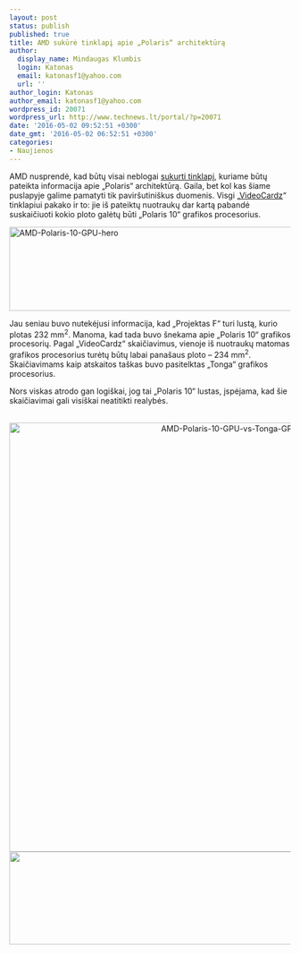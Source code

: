 ```yaml
---
layout: post
status: publish
published: true
title: AMD sukūrė tinklapį apie „Polaris“ architektūrą
author:
  display_name: Mindaugas Klumbis
  login: Katonas
  email: katonasf1@yahoo.com
  url: ''
author_login: Katonas
author_email: katonasf1@yahoo.com
wordpress_id: 20071
wordpress_url: http://www.technews.lt/portal/?p=20071
date: '2016-05-02 09:52:51 +0300'
date_gmt: '2016-05-02 06:52:51 +0300'
categories:
- Naujienos
---
```

<p>AMD nusprendė, kad būtų visai neblogai <a href="http://www.amd.com/en-us/innovations/software-technologies/radeon-polaris#">sukurti tinklapį</a>, kuriame būtų pateikta informacija apie „Polaris“ architektūrą. Gaila, bet kol kas šiame puslapyje galime pamatyti tik paviršutiniškus duomenis. Visgi „<a href="http://videocardz.com/59487/amd-polaris-11-and-10-gpus-pictured">VideoCardz</a>“ tinklapiui pakako ir to: jie iš pateiktų nuotraukų dar kartą pabandė suskaičiuoti kokio ploto galėtų būti „Polaris 10“ grafikos procesorius.</p>
<p><a href="http://www.technews.lt/portal/wp-content/uploads/2016/05/AMD-Polaris-10-GPU-hero.jpg"><img class="aligncenter wp-image-20073 size-full" src="http://www.technews.lt/portal/wp-content/uploads/2016/05/AMD-Polaris-10-GPU-hero.jpg" alt="AMD-Polaris-10-GPU-hero" width="770" height="150" /></a></p>
<p>Jau seniau buvo nutekėjusi informacija, kad „Projektas F“ turi lustą, kurio plotas 232 mm<sup>2</sup>. Manoma, kad tada buvo šnekama apie „Polaris 10“ grafikos procesorių. Pagal „VideoCardz“ skaičiavimus, vienoje iš nuotraukų matomas grafikos procesorius turėtų būtų labai panašaus ploto – 234 mm<sup>2</sup>. Skaičiavimams kaip atskaitos taškas buvo pasitelktas „Tonga“ grafikos procesorius.</p>
<p>Nors viskas atrodo gan logiškai, jog tai „Polaris 10“ lustas, įspėjama, kad šie skaičiavimai gali visiškai neatitikti realybės.</p>
<p style="text-align: center;"> <a href="http://www.technews.lt/portal/wp-content/uploads/2016/05/AMD-Polaris-10-GPU-vs-Tonga-GPU.jpg"><img class="alignnone wp-image-20074 size-full" src="http://www.technews.lt/portal/wp-content/uploads/2016/05/AMD-Polaris-10-GPU-vs-Tonga-GPU.jpg" alt="AMD-Polaris-10-GPU-vs-Tonga-GPU" width="773" height="767" /></a> <a href="http://www.technews.lt/portal/wp-content/uploads/2016/05/Polaris-die-size.jpg"><img class="wp-image-20075 size-full aligncenter" src="http://www.technews.lt/portal/wp-content/uploads/2016/05/Polaris-die-size.jpg" alt="Polaris die size" width="1288" height="166" /></a></p>
